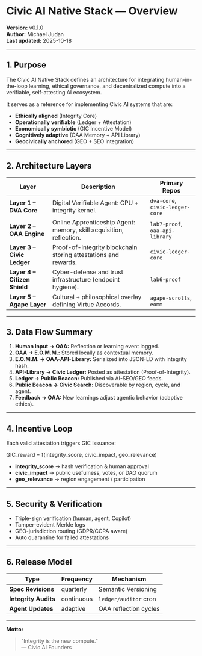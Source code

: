 # Civic AI Native Stack — Overview

**Version:** v0.1.0  
**Author:** Michael Judan  
**Last updated:** 2025-10-18  

---

## 1. Purpose

The Civic AI Native Stack defines an architecture for integrating human-in-the-loop learning, ethical governance, and decentralized compute into a verifiable, self-attesting AI ecosystem.

It serves as a reference for implementing Civic AI systems that are:
- **Ethically aligned** (Integrity Core)
- **Operationally verifiable** (Ledger + Attestation)
- **Economically symbiotic** (GIC Incentive Model)
- **Cognitively adaptive** (OAA Memory + API Library)
- **Geocivically anchored** (GEO + SEO integration)

---

## 2. Architecture Layers

| Layer | Description | Primary Repos |
|-------|--------------|----------------|
| **Layer 1 – DVA Core** | Digital Verifiable Agent: CPU + integrity kernel. | `dva-core`, `civic-ledger-core` |
| **Layer 2 – OAA Engine** | Online Apprenticeship Agent: memory, skill acquisition, reflection. | `lab7-proof`, `oaa-api-library` |
| **Layer 3 – Civic Ledger** | Proof-of-Integrity blockchain storing attestations and rewards. | `civic-ledger-core` |
| **Layer 4 – Citizen Shield** | Cyber-defense and trust infrastructure (endpoint hygiene). | `lab6-proof` |
| **Layer 5 – Agape Layer** | Cultural + philosophical overlay defining Virtue Accords. | `agape-scrolls`, `eomm` |

---

## 3. Data Flow Summary

1. **Human Input → OAA:** Reflection or learning event logged.
2. **OAA → E.O.M.M.:** Stored locally as contextual memory.
3. **E.O.M.M. → OAA-API-Library:** Serialized into JSON-LD with integrity hash.
4. **API-Library → Civic Ledger:** Posted as attestation (Proof-of-Integrity).
5. **Ledger → Public Beacon:** Published via AI-SEO/GEO feeds.
6. **Public Beacon → Civic Search:** Discoverable by region, cycle, and agent.
7. **Feedback → OAA:** New learnings adjust agentic behavior (adaptive ethics).

---

## 4. Incentive Loop

Each valid attestation triggers GIC issuance:

GIC_reward = f(integrity_score, civic_impact, geo_relevance)

- **integrity_score** → hash verification & human approval  
- **civic_impact** → public usefulness, votes, or DAO quorum  
- **geo_relevance** → region engagement / participation

---

## 5. Security & Verification

- Triple-sign verification (human, agent, Copilot)
- Tamper-evident Merkle logs
- GEO-jurisdiction routing (GDPR/CCPA aware)
- Auto quarantine for failed attestations

---

## 6. Release Model

| Type | Frequency | Mechanism |
|------|------------|-----------|
| **Spec Revisions** | quarterly | Semantic Versioning |
| **Integrity Audits** | continuous | `ledger/auditor` cron |
| **Agent Updates** | adaptive | OAA reflection cycles |

---

**Motto:**  
> "Integrity is the new compute."  
> — Civic AI Founders